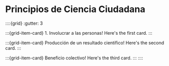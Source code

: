 # Principios de  Ciencia Ciudadana
::::{grid}
:gutter: 3

:::{grid-item-card} 1. Involucrar a las personas!
Here's the first card.
:::

:::{grid-item-card} Producción de un resultado científico!
Here's the second card.
:::

:::{grid-item-card} Beneficio colectivo!
Here's the third card.
:::
::::


